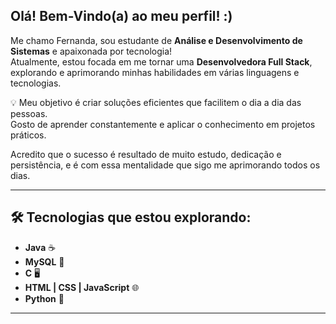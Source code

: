 ## Olá! Bem-Vindo(a) ao meu perfil! :)

Me chamo Fernanda, sou estudante de **Análise e Desenvolvimento de Sistemas** e apaixonada por tecnologia!  
Atualmente, estou focada em me tornar uma **Desenvolvedora Full Stack**, explorando e aprimorando minhas habilidades em várias linguagens e tecnologias.

💡 Meu objetivo é criar soluções eficientes que facilitem o dia a dia das pessoas.  
Gosto de aprender constantemente e aplicar o conhecimento em projetos práticos.

Acredito que o sucesso é resultado de muito estudo, dedicação e persistência, e é com essa mentalidade que sigo me aprimorando todos os dias.

---

## 🛠️ Tecnologias que estou explorando:

- **Java** ☕
- **MySQL** 🐬
- **C** 🖥️
- **HTML | CSS | JavaScript** 🌐
- **Python** 🐍

---


